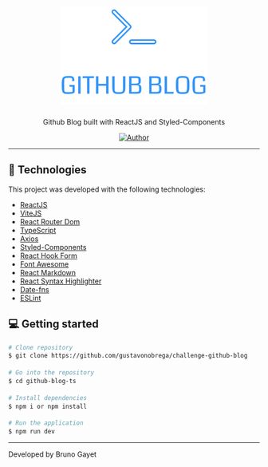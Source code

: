 <h1 align='center'>
    <img src="src/assets/logo.svg" alt="">
</h1>

<p align="center">Github Blog built with ReactJS and Styled-Components</p>

<p align="center">
   <a href="https://github.com/brunogayet">
    <img src="https://avatars.githubusercontent.com/u/6998981?v=4" width="64px" alt="Author">
   </a>
</p>

<hr />

## 🚀 Technologies

This project was developed with the following technologies:

- [ReactJS](https://reactjs.org/)
- [ViteJS](https://vitejs.dev/)
- [React Router Dom](https://reactrouter.com/)
- [TypeScript](https://www.typescriptlang.org/)
- [Axios](https://github.com/axios/axios)
- [Styled-Components](https://styled-components.com/)
- [React Hook Form](https://react-hook-form.com/)
- [Font Awesome](https://fontawesome.com/)
- [React Markdown](https://github.com/remarkjs/react-markdown)
- [React Syntax Highlighter](https://github.com/react-syntax-highlighter/react-syntax-highlighter)
- [Date-fns](https://date-fns.org/)
- [ESLint](https://eslint.org/)



## 💻  Getting started

```bash
# Clone repository
$ git clone https://github.com/gustavonobrega/challenge-github-blog

# Go into the repository
$ cd github-blog-ts

# Install dependencies
$ npm i or npm install

# Run the application
$ npm run dev
```

---

Developed by Bruno Gayet
